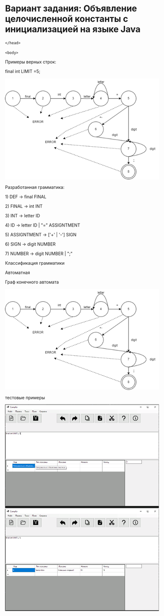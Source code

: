 <html>

<head>
    <h1>Вариант задания: Объявление целочисленной константы с инициализацией на языке Java</h1>
    
    </head>

    <body>
<p>Примеры верных строк:</p>
<p> final int LIMIT =5; </p>
<p></p>
<p></p>
<img src = "автомат.png" style="width: 700px">
<p>Разработанная грамматика:</p>
<p>1) DEF -> final FINAL</p>
<p>2) FINAL -> int INT</p>
<p>3) INT -> letter ID</p>
<p>4) ID -> letter ID | "=" ASSIGNTMENT</p>
<p>5) ASSIGNTMENT -> ['+' | '-'] SIGN</p>
<p>6) SIGN -> digit NUMBER</p>
<p>7) NUMBER -> digit NUMBER | ";"</p>
<p>Классификация грамматики</p>
<p> Автоматная</p>
<p>Граф конечного автомата</p>
<img src = "автомат.png" style="width: 700px">
<p>тестовые примеры</p>
<img src = "1.png" style="width: 700px">
<img src = "2.png" style="width: 700px">
    </body>

</html>